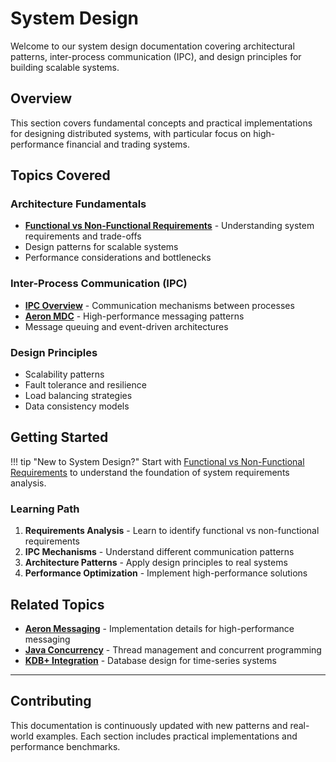 
# System Design

Welcome to our system design documentation covering architectural patterns, inter-process communication (IPC), and design principles for building scalable systems.

## Overview

This section covers fundamental concepts and practical implementations for designing distributed systems, with particular focus on high-performance financial and trading systems.

## Topics Covered

### Architecture Fundamentals
- **[Functional vs Non-Functional Requirements](frAndNfre.md)** - Understanding system requirements and trade-offs
- Design patterns for scalable systems
- Performance considerations and bottlenecks

### Inter-Process Communication (IPC)
- **[IPC Overview](IPC/ipc.md)** - Communication mechanisms between processes
- **[Aeron MDC](IPC/aeron_mdc.md)** - High-performance messaging patterns
- Message queuing and event-driven architectures

### Design Principles
- Scalability patterns
- Fault tolerance and resilience
- Load balancing strategies
- Data consistency models

## Getting Started

!!! tip "New to System Design?"
    Start with [Functional vs Non-Functional Requirements](frAndNfre.md) to understand the foundation of system requirements analysis.

### Learning Path
1. **Requirements Analysis** - Learn to identify functional vs non-functional requirements
2. **IPC Mechanisms** - Understand different communication patterns
3. **Architecture Patterns** - Apply design principles to real systems
4. **Performance Optimization** - Implement high-performance solutions

## Related Topics

- **[Aeron Messaging](/aeron/)** - Implementation details for high-performance messaging
- **[Java Concurrency](/java/thread/)** - Thread management and concurrent programming
- **[KDB+ Integration](/kdb/)** - Database design for time-series systems

---

## Contributing

This documentation is continuously updated with new patterns and real-world examples. Each section includes practical implementations and performance benchmarks.
